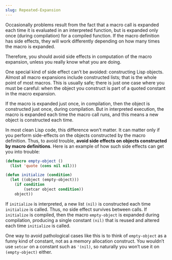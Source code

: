 ```yaml
---
slug: Repeated-Expansion
---
```


Occasionally problems result from the fact that a macro call is expanded each time it is evaluated in an interpreted function, but is expanded only once (during compilation) for a compiled function. If the macro definition has side effects, they will work differently depending on how many times the macro is expanded.

Therefore, you should avoid side effects in computation of the macro expansion, unless you really know what you are doing.

One special kind of side effect can’t be avoided: constructing Lisp objects. Almost all macro expansions include constructed lists; that is the whole point of most macros. This is usually safe; there is just one case where you must be careful: when the object you construct is part of a quoted constant in the macro expansion.

If the macro is expanded just once, in compilation, then the object is constructed just once, during compilation. But in interpreted execution, the macro is expanded each time the macro call runs, and this means a new object is constructed each time.

In most clean Lisp code, this difference won’t matter. It can matter only if you perform side-effects on the objects constructed by the macro definition. Thus, to avoid trouble, **avoid side effects on objects constructed by macro definitions**. Here is an example of how such side effects can get you into trouble:

```lisp
(defmacro empty-object ()
  (list 'quote (cons nil nil)))
```



```lisp
(defun initialize (condition)
  (let ((object (empty-object)))
    (if condition
        (setcar object condition))
    object))
```

If `initialize` is interpreted, a new list `(nil)` is constructed each time `initialize` is called. Thus, no side effect survives between calls. If `initialize` is compiled, then the macro `empty-object` is expanded during compilation, producing a single constant `(nil)` that is reused and altered each time `initialize` is called.

One way to avoid pathological cases like this is to think of `empty-object` as a funny kind of constant, not as a memory allocation construct. You wouldn’t use `setcar` on a constant such as `'(nil)`, so naturally you won’t use it on `(empty-object)` either.
